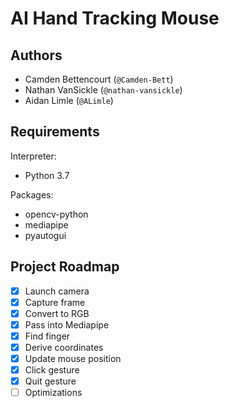 # AI Hand Tracking Mouse
## Authors
* Camden Bettencourt (`@Camden-Bett`)
* Nathan VanSickle (`@nathan-vansickle`)
* Aidan Limle (`@ALimle`)

## Requirements
Interpreter:
* Python 3.7

Packages:
* opencv-python
* mediapipe
* pyautogui

## Project Roadmap
- [X] Launch camera
- [X] Capture frame
- [X] Convert to RGB
- [X] Pass into Mediapipe
- [X] Find finger
- [X] Derive coordinates
- [X] Update mouse position
- [X] Click gesture
- [X] Quit gesture
- [ ] Optimizations
